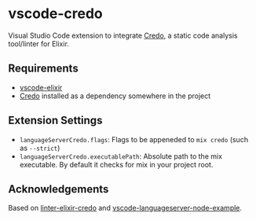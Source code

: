 # vscode-credo

Visual Studio Code extension to integrate [Credo](https://github.com/rrrene/credo), a static code analysis tool/linter for Elixir.

## Requirements

* [vscode-elixir](https://github.com/mat-mcloughlin/vscode-elixir)
* [Credo](https://github.com/rrrene/credo#installation) installed as a dependency somewhere in the project

## Extension Settings

* `languageServerCredo.flags`: Flags to be appeneded to `mix credo` (such as `--strict`)
* `languageServerCredo.executablePath`: Absolute path to the mix executable. By default it checks for mix in your project root.

## Acknowledgements

Based on [linter-elixir-credo](https://github.com/smeevil/linter-elixir-credo) and [vscode-languageserver-node-example](https://github.com/Microsoft/vscode-languageserver-node-example).
